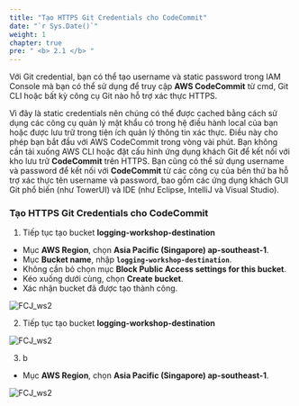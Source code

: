 ```yaml
---
title: "Tạo HTTPS Git Credentials cho CodeCommit"
date: "`r Sys.Date()`"
weight: 1
chapter: true
pre: " <b> 2.1 </b> "
---
```


Với Git credential, bạn có thể tạo username và static password trong IAM Console mà bạn có thể sử dụng để truy cập **AWS CodeCommit** từ cmd, Git CLI hoặc bất kỳ công cụ Git nào hỗ trợ xác thực HTTPS.

Vì đây là static credentials nên chúng có thể được cached bằng cách sử dụng các công cụ quản lý mật khẩu có trong hệ điều hành local của bạn hoặc được lưu trữ trong tiện ích quản lý thông tin xác thực. Điều này cho phép bạn bắt đầu với AWS CodeCommit trong vòng vài phút. Bạn không cần tải xuống AWS CLI hoặc đặt cấu hình ứng dụng khách Git để kết nối với kho lưu trữ **CodeCommit** trên HTTPS. Bạn cũng có thể sử dụng username và password để kết nối với **CodeCommit** từ các công cụ của bên thứ ba hỗ trợ xác thực tên username và password, bao gồm các ứng dụng khách GUI Git phổ biến (như TowerUI) và IDE (như Eclipse, IntelliJ và Visual Studio).

### Tạo HTTPS Git Credentials cho CodeCommit

1. Tiếp tục tạo bucket **logging-workshop-destination**

- Mục **AWS Region**, chọn **Asia Pacific (Singapore) ap-southeast-1**.
- Mục **Bucket name**, nhập **`logging-workshop-destination`**.
- Không cần bỏ chọn mục **Block Public Access settings for this bucket**.
- Kéo xuống dưới cùng, chọn **Create bucket**.
- Xác nhận bucket đã được tạo thành công.

![FCJ_ws2](/images/2.prerequisite/_1.png)

2. Tiếp tục tạo bucket **logging-workshop-destination**

![FCJ_ws2](/images/2.prerequisite/_2.png)

3. b

- Mục **AWS Region**, chọn **Asia Pacific (Singapore) ap-southeast-1**.

![FCJ_ws2](/images/2.prerequisite/_3.png)
